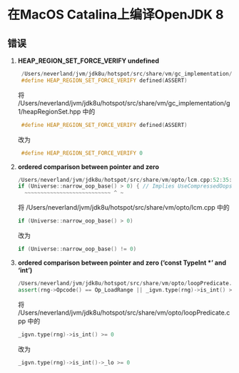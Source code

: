 # 在MacOS Catalina上编译OpenJDK 8

## **错误**

1. **HEAP\_REGION\_SET\_FORCE\_VERIFY undefined**

   ```cpp
    /Users/neverland/jvm/jdk8u/hotspot/src/share/vm/gc_implementation/g1/heapRegionSet.hpp:38:38: note: expanded from macro 'HEAP_REGION_SET_FORCE_VERIFY'
    #define HEAP_REGION_SET_FORCE_VERIFY defined(ASSERT)
   ```

   将 /Users/neverland/jvm/jdk8u/hotspot/src/share/vm/gc\_implementation/g1/heapRegionSet.hpp 中的

   ```cpp
    #define HEAP_REGION_SET_FORCE_VERIFY defined(ASSERT)
   ```

   改为

   ```cpp
    #define HEAP_REGION_SET_FORCE_VERIFY 0
   ```

2. **ordered comparison between pointer and zero**

    ```cpp
    /Users/neverland/jvm/jdk8u/hotspot/src/share/vm/opto/lcm.cpp:52:35: error: ordered comparison between pointer and zero ('address' (aka 'unsigned char *') and 'int') 
    if (Universe::narrow_oop_base() > 0) { // Implies UseCompressedOops.
      ~~~~~~~~~~~~~~~~~~~~~~~~~~~ ^ ~
     ```
     将 /Users/neverland/jvm/jdk8u/hotspot/src/share/vm/opto/lcm.cpp 中的
     ```cpp
     if (Universe::narrow_oop_base() > 0)
     ```
     改为
     ```cpp
     if (Universe::narrow_oop_base() != 0)
     ```
3. **ordered comparison between pointer and zero (‘const TypeInt \*’ and ‘int’)**
    
    ```cpp
    /Users/neverland/jvm/jdk8u/hotspot/src/share/vm/opto/loopPredicate.cpp:781:73: error: ordered comparison between pointer and zero ('const TypeInt *' and 'int')
    assert(rng->Opcode() == Op_LoadRange || _igvn.type(rng)->is_int() >= 0, "must be");
    ```
    将 /Users/neverland/jvm/jdk8u/hotspot/src/share/vm/opto/loopPredicate.cpp 中的
    ```cpp
    _igvn.type(rng)->is_int() >= 0
    ```
    改为
    ```cpp
    _igvn.type(rng)->is_int()->_lo >= 0
    ```
    

